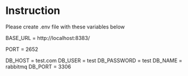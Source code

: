 # Instruction

Please create .env file with these variables below

BASE_URL = http://localhost:8383/

PORT = 2652

DB_HOST = test.com
DB_USER = test
DB_PASSWORD = test
DB_NAME = rabbitmq
DB_PORT = 3306
